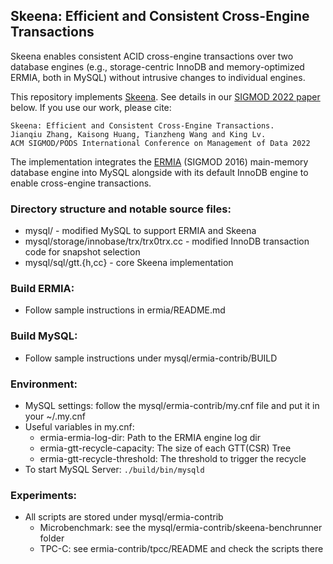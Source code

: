 ## Skeena: Efficient and Consistent Cross-Engine Transactions

Skeena enables consistent ACID cross-engine transactions over two database engines (e.g., storage-centric InnoDB and memory-optimized ERMIA, both in MySQL) without intrusive changes to individual engines. 

This repository implements [Skeena](https://www.cs.sfu.ca/~tzwang/skeena.pdf). See details in our [SIGMOD 2022 paper](https://www.cs.sfu.ca/~tzwang/skeena.pdf) below. If you use our work, please cite:

```
Skeena: Efficient and Consistent Cross-Engine Transactions.
Jianqiu Zhang, Kaisong Huang, Tianzheng Wang and King Lv.
ACM SIGMOD/PODS International Conference on Management of Data 2022
```

The implementation integrates the [ERMIA](https://github.com/sfu-dis/ermia) (SIGMOD 2016) main-memory database engine into MySQL alongside with its default InnoDB engine to enable cross-engine transactions.

### Directory structure and notable source files:
* mysql/ - modified MySQL to support ERMIA and Skeena
* mysql/storage/innobase/trx/trx0trx.cc - modified InnoDB transaction code for snapshot selection
* mysql/sql/gtt.{h,cc} - core Skeena implementation

### Build ERMIA:
* Follow sample instructions in ermia/README.md

### Build MySQL:
* Follow sample instructions under mysql/ermia-contrib/BUILD

### Environment:
* MySQL settings: follow the mysql/ermia-contrib/my.cnf file and put it in your ~/.my.cnf
* Useful variables in my.cnf:
  - ermia-ermia-log-dir: Path to the ERMIA engine log dir
  - ermia-gtt-recycle-capacity: The size of each GTT(CSR) Tree
  - ermia-gtt-recycle-threshold: The threshold to trigger the recycle
* To start MySQL Server: `./build/bin/mysqld`

### Experiments:
* All scripts are stored under mysql/ermia-contrib
  - Microbenchmark: see the mysql/ermia-contrib/skeena-benchrunner folder
  - TPC-C: see ermia-contrib/tpcc/README and check the scripts there
